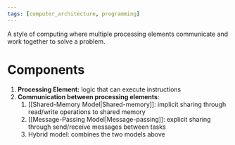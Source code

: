 ```yaml
---
tags: [computer_architecture, programming]
---
```

A style of computing where multiple processing elements communicate and work together to solve a problem.

# Components
1. **Processing Element:** logic that can execute instructions
2. **Communication between processing elements**:
	1. [[Shared-Memory Model|Shared-memory]]: implicit sharing through read/write operations to shared memory
	2. [[Message-Passing Model|Message-passing]]: explicit sharing through send/receive messages between tasks
	3. Hybrid model: combines the two models above